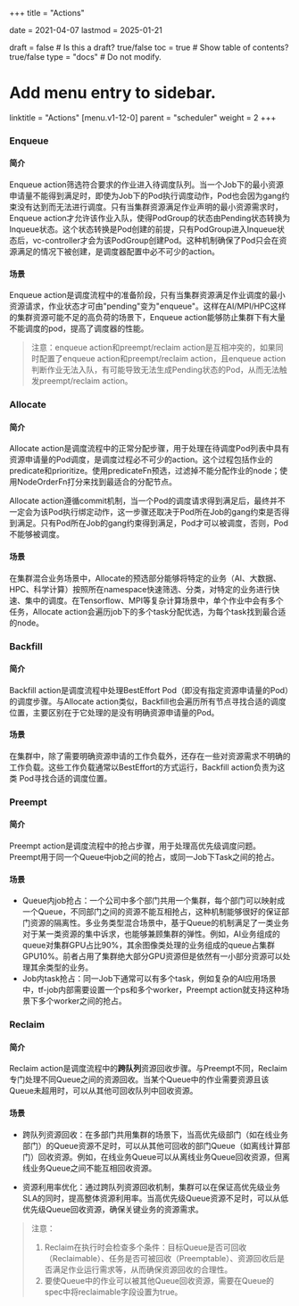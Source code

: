 +++
title =  "Actions"

date = 2021-04-07
lastmod = 2025-01-21

draft = false  # Is this a draft? true/false
toc = true  # Show table of contents? true/false
type = "docs"  # Do not modify.

# Add menu entry to sidebar.
linktitle = "Actions"
[menu.v1-12-0]
  parent = "scheduler"
  weight = 2
+++



### Enqueue

#### 简介

Enqueue action筛选符合要求的作业进入待调度队列。当一个Job下的最小资源申请量不能得到满足时，即使为Job下的Pod执行调度动作，Pod也会因为gang约束没有达到而无法进行调度。只有当集群资源满足作业声明的最小资源需求时，Enqueue action才允许该作业入队，使得PodGroup的状态由Pending状态转换为Inqueue状态。这个状态转换是Pod创建的前提，只有PodGroup进入Inqueue状态后，vc-controller才会为该PodGroup创建Pod。这种机制确保了Pod只会在资源满足的情况下被创建，是调度器配置中必不可少的action。

####  场景

Enqueue action是调度流程中的准备阶段，只有当集群资源满足作业调度的最小资源请求，作业状态才可由"pending"变为"enqueue"。这样在AI/MPI/HPC这样的集群资源可能不足的高负荷的场景下，Enqueue action能够防止集群下有大量不能调度的pod，提高了调度器的性能。

> 注意：enqueue action和preempt/reclaim action是互相冲突的，如果同时配置了enqueue action和preempt/reclaim action，且enqueue action判断作业无法入队，有可能导致无法生成Pending状态的Pod，从而无法触发preempt/reclaim action。


### Allocate 

#### 简介

Allocate action是调度流程中的正常分配步骤，用于处理在待调度Pod列表中具有资源申请量的Pod调度，是调度过程必不可少的action。这个过程包括作业的predicate和prioritize。使用predicateFn预选，过滤掉不能分配作业的node；使用NodeOrderFn打分来找到最适合的分配节点。

Allocate action遵循commit机制，当一个Pod的调度请求得到满足后，最终并不一定会为该Pod执行绑定动作，这一步骤还取决于Pod所在Job的gang约束是否得到满足。只有Pod所在Job的gang约束得到满足，Pod才可以被调度，否则，Pod不能够被调度。

#### 场景

在集群混合业务场景中，Allocate的预选部分能够将特定的业务（AI、大数据、HPC、科学计算）按照所在namespace快速筛选、分类，对特定的业务进行快速、集中的调度。在Tensorflow、MPI等复杂计算场景中，单个作业中会有多个任务，Allocate action会遍历job下的多个task分配优选，为每个task找到最合适的node。

### Backfill

#### 简介

Backfill action是调度流程中处理BestEffort Pod（即没有指定资源申请量的Pod）的调度步骤。与Allocate action类似，Backfill也会遍历所有节点寻找合适的调度位置，主要区别在于它处理的是没有明确资源申请量的Pod。

#### 场景

在集群中，除了需要明确资源申请的工作负载外，还存在一些对资源需求不明确的工作负载。这些工作负载通常以BestEffort的方式运行，Backfill action负责为这类 Pod寻找合适的调度位置。


### Preempt

#### 简介

Preempt action是调度流程中的抢占步骤，用于处理高优先级调度问题。Preempt用于同一个Queue中job之间的抢占，或同一Job下Task之间的抢占。

#### 场景

- Queue内job抢占：一个公司中多个部门共用一个集群，每个部门可以映射成一个Queue，不同部门之间的资源不能互相抢占，这种机制能够很好的保证部门资源的隔离性。多业务类型混合场景中，基于Queue的机制满足了一类业务对于某一类资源的集中诉求，也能够兼顾集群的弹性。例如，AI业务组成的queue对集群GPU占比90%，其余图像类处理的业务组成的queue占集群GPU10%。前者占用了集群绝大部分GPU资源但是依然有一小部分资源可以处理其余类型的业务。
- Job内task抢占：同一Job下通常可以有多个task，例如复杂的AI应用场景中，tf-job内部需要设置一个ps和多个worker，Preempt action就支持这种场景下多个worker之间的抢占。

### Reclaim

#### 简介

Reclaim action是调度流程中的**跨队列**资源回收步骤。与Preempt不同，Reclaim专门处理不同Queue之间的资源回收。当某个Queue中的作业需要资源且该Queue未超用时，可以从其他可回收队列中回收资源。

#### 场景

- 跨队列资源回收：在多部门共用集群的场景下，当高优先级部门（如在线业务部门）的Queue资源不足时，可以从其他可回收的部门Queue（如离线计算部门）回收资源。例如，在线业务Queue可以从离线业务Queue回收资源，但离线业务Queue之间不能互相回收资源。

- 资源利用率优化：通过跨队列资源回收机制，集群可以在保证高优先级业务SLA的同时，提高整体资源利用率。当高优先级Queue资源不足时，可以从低优先级Queue回收资源，确保关键业务的资源需求。

> 注意：
> 
> 1. Reclaim在执行时会检查多个条件：目标Queue是否可回收（Reclaimable）、任务是否可被回收（Preemptable）、资源回收后是否满足作业运行需求等，从而确保资源回收的合理性。
> 2. 要使Queue中的作业可以被其他Queue回收资源，需要在Queue的spec中将reclaimable字段设置为true。


